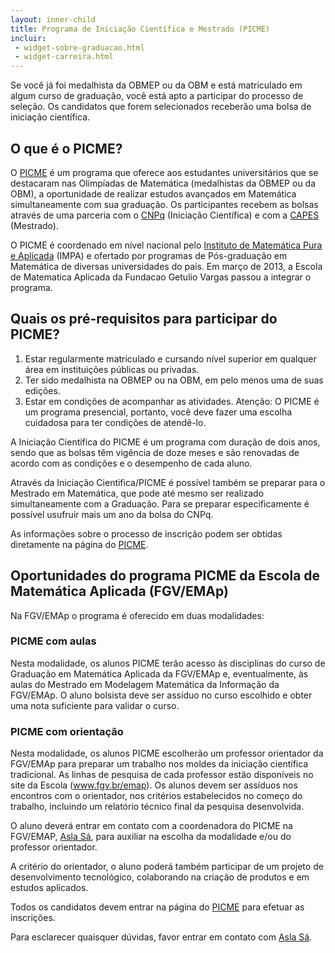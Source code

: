 ```yaml
---
layout: inner-child
title: Programa de Iniciação Científica e Mestrado (PICME)
incluir:
 - widget-sobre-graduacao.html
 - widget-carreira.html
---
```


Se você já foi medalhista da OBMEP ou da OBM e está matriculado em
algum curso de graduação, você está apto a participar do processo de
seleção. Os candidatos que forem selecionados receberão uma bolsa de
iniciação científica.

## O que é o PICME?

O [PICME](http://picme.obmep.org.br) é um programa que oferece aos
estudantes universitários que se destacaram nas Olimpíadas de
Matemática (medalhistas da OBMEP ou da OBM), a oportunidade de
realizar estudos avançados em Matemática simultaneamente com sua
graduação. Os participantes recebem as bolsas através de uma parceria
com o [CNPq](http://www.cnpq.br) (Iniciação Científica) e com a
[CAPES](http://www.capes.gov.br) (Mestrado).

O PICME é coordenado em nível nacional pelo
[Instituto de Matemática Pura e Aplicada](http://www.impa.br) (IMPA) e
ofertado por programas de Pós-graduação em Matemática de diversas
universidades do país. Em março de 2013, a Escola de Matematica
Aplicada da Fundacao Getulio Vargas passou a integrar o programa.

## Quais os pré-requisitos para participar do PICME?

1. Estar regularmente matriculado e cursando nível superior em
   qualquer área em instituições públicas ou privadas.
1. Ter sido medalhista na OBMEP ou na OBM, em pelo menos uma de suas
   edições.
1. Estar em condições de acompanhar as atividades. Atenção: O PICME é
   um programa presencial, portanto, você deve fazer uma escolha
   cuidadosa para ter condições de atendê-lo.

A Iniciação Cientifica do PICME é um programa com duração de dois
anos, sendo que as bolsas têm vigência de doze meses e são renovadas
de acordo com as condições e o desempenho de cada aluno.

Através da Iniciação Cientifica/PICME é possível também se preparar
para o Mestrado em Matemática, que pode até mesmo ser realizado
simultaneamente com a Graduação. Para se preparar especificamente é
possível usufruir mais um ano da bolsa do CNPq.

As informações sobre o processo de inscrição podem ser obtidas
diretamente na página do [PICME](http://picme.obmep.org.br/).

## Oportunidades do programa PICME da Escola de Matemática Aplicada (FGV/EMAp)

Na FGV/EMAp o programa é oferecido em duas modalidades:

### PICME com aulas

Nesta modalidade, os alunos PICME terão acesso às disciplinas do curso
de Graduação em Matemática Aplicada da FGV/EMAp e, eventualmente, às
aulas do Mestrado em Modelagem Matemática da Informação da FGV/EMAp.
O aluno bolsista deve ser assíduo no curso escolhido e obter uma nota
suficiente para validar o curso.

### PICME com orientação

Nesta modalidade, os alunos PICME escolherão um professor orientador
da FGV/EMAp para preparar um trabalho nos moldes da iniciação
científica tradicional.  As linhas de pesquisa de cada professor estão
disponíveis no site da Escola (www.fgv.br/emap). Os alunos devem ser
assíduos nos encontros com o orientador, nos critérios estabelecidos
no começo do trabalho, incluindo um relatório técnico final da
pesquisa desenvolvida.

O aluno deverá entrar em contato com a coordenadora do PICME na
FGV/EMAP, [Asla Sá](/people/asla.sa.html), para auxiliar na escolha da
modalidade e/ou do professor orientador.

A critério do orientador, o aluno poderá também participar de um
projeto de desenvolvimento tecnológico, colaborando na criação de
produtos e em estudos aplicados.

Todos os candidatos devem entrar na página do
[PICME](http://picme.obmep.org.br) para efetuar as inscrições.

Para esclarecer quaisquer dúvidas, favor entrar em contato com
[Asla Sá](/people/asla.sa.html).
